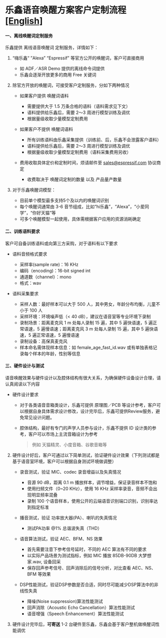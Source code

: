 # 乐鑫语音唤醒方案客户定制流程 [[English]](./ESP_Wake_Words_Customization.md)

#### 一、离线唤醒词定制服务

乐鑫提供 离线语音唤醒词 定制服务，详情如下：

 1. “嗨乐鑫“ ”Alexa” “Espressif” 等官方公开的唤醒词，客户可直接商用
	- 如 ADF／ASR Demo 提供的离线命令词提供
	- 乐鑫会逐渐开放更多的商用 Free 关键词

 2. 除官方开放的唤醒词，可接受客户定制服务，分如下两种情况
	- 如果客户提供 唤醒词语料
		- 需要提供大于 1.5 万条合格的语料（语料需求见下文）
		- 语料提供给乐鑫后，需要 2～3 周进行模型训练及调优
		- 根据量级收取少量模型定制费用
		
	- 如果客户不提供 唤醒词语料
		- 所有训练语料由乐鑫采集提供（训练前、后，乐鑫不会泄露客户语料）
		- 语料提供给乐鑫后，需要 2～3 周进行模型训练及调优
		- 根据量级收取少量模型定制费用（语料采集费用另收）

	- 费用收取具体定价和定制时间，烦请邮件至 sales@espressif.com 协议商定
		- 收费取决于 唤醒词定制的数量 以及 产品量产数量
		 
 3. 对于乐鑫唤醒词模型：
 	- 目前单个模型最多支持5个及以内的唤醒词识别
 	- 每个唤醒词通常由 3-6 音节组成，比如“hi乐鑫”，“Alexa”，“小爱同学”，“你好天猫”等
	- 可多个唤醒模型一起使用，具体需根据客户应用的资源消耗确定
 

#### 二、训练语料要求

客户可自备训练语料或向第三方采购，对于语料有以下要求

- 语料音频格式要求
	- 采样率(sample rate)：16 KHz
	- 编码（encoding)：16-bit signed int
	- 通道数（channel）：mono
	- 格式：wav	

- 语料采集要求
	- 采样人数：最好样本可以大于 500 人，其中男女，年龄分布均衡，儿童不小于 100 人 
	- 采样环境：环境噪声低（< 40 dB），建议在语音室等专业环境下录制
	- 录制场景：距离麦克风 1 m 处每人录制 15 遍，其中 5 遍快语速，5 遍正常语速，5 遍慢语速；距离麦克风 3 m 处每人录制 15 遍，其中 5 遍快语速，5 遍正常语速，5 遍慢语速
	- 录制设备：高保真麦克风
	- 样本命名需体现样本信息：如 female_age_fast_id.wav 或有单独表格记录每个样本的年龄，性别等信息
	
#### 三、硬件设计与测试

语音唤醒效果与硬件设计以及腔体结构有很大关系，为确保硬件设备设计合理，请认真阅读以下内容

- 硬件设计要求     
	- 对于各类语音音箱类设计，乐鑫可提供 原理图／PCB 等设计参考，客户可以根据自身具体需求设计修改，设计完毕后，乐鑫可提供Review服务，避免常见设计问题。

	- 腔体结构，最好有专门的声学人员参与设计，乐鑫不提供 ID 设计类的参考，客户可以市场上主流音箱设计为参考
		> 例如 天猫精灵、小度音箱、谷歌音箱等
		
2. 硬件设计好后，客户可通过以下简单测试，验证硬件设计效果（下列测试都是基于语音室环境，客户可以根据自身测试环境做调整）
	- 录音测试，验证 MIC、codec 录音增益以及失真情况

  		 - 音源 90 dB，距离 0.1 m 播放样本，调节增益，保证录音样本不饱和   
  		 - 使用扫频文件（0~20 KHz），使用 16 KHz 采样率录音，音频不会出现明显频率混叠
  		 - 录制 100 个语音样本，使用公开的云端语音识别端口识别，识别率达到指定标准

	- 播音测试，验证 功率放大器(PA）、喇叭的失真情况
  		- 测试PA功率 @1% 总谐波失真（THD）

	- 语音算法测试，验证 AEC、BFM、NS 效果
  		- 首先需要注意下参考信号延时，不同的 AEC 算法有不同的要求
  		- 以实际产品场景为测试指标，例如 MIC 播放 85DB-90DB 大梦想家.wav, 设备回采
  		- 保存回声参考信号、回声消除后的信号分析，对比查看 AEC、NS、BFM 等效果

	- DSP性能测试，验证DSP参数是否合适，同时尽可能减少DSP算法中的非线性失真
 	  - 降噪(Noise suppression)算法性能测试
 	  - 回声消除（Acoustic Echo Cancellation）算法性能测试
 	  - 语音增强（Speech Enhancement）算法性能测试

3. 硬件设计完毕后，**可寄送** 1-2 台硬件至乐鑫，乐鑫会基于客户整机做唤醒词性能调优